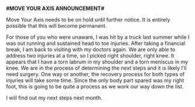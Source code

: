 **#MOVE YOUR AXIS ANNOUNCEMENT#**

Move Your Axis needs to be on hold until further notice.  It is entirely possible that this will become permanent.  

For those of you who were unaware, I was hit by a truck last summer while I was out running and sustained head to toe injuries.  After taking a financial break, I am back to visiting with my doctors again.  We are only able to address two injuries at a time, so I picked right shoulder, right knee.  It appears that I have a torn labrum in my shoulder and a torn meniscus in my knee.  We are in the process of determining the next steps and it is likely I’ll need surgery.  One way or another, the recovery process for both types of injuries will take some time.  Since the only body part spared was my right foot, this is going to be quite a process as we work our way down the list.    

I will find out my next steps next month.  
